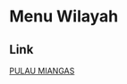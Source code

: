 # Menu Wilayah

## Link

[PULAU MIANGAS](https://github.com/gigit-pemilu/pemilu-2024-71-sulawesi-utara/tree/main/pileg-dpr/hitung-suara/sub/71-sulawesi-utara/sub/04-kepulauan-talaud/sub/13-miangas/sub/2001-pulau-miangas)

